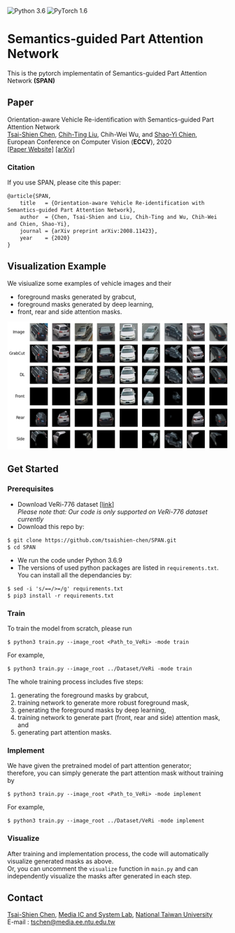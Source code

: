 ![Python 3.6](https://img.shields.io/badge/Python-3.6-green.svg)
![PyTorch 1.6](https://img.shields.io/badge/PyTorch-1.6-blue.svg)
# Semantics-guided Part Attention Network
This is the pytorch implementatin of Semantics-guided Part Attention Network **(SPAN)**

## Paper
Orientation-aware Vehicle Re-identification with Semantics-guided Part Attention Network <br/>
[Tsai-Shien Chen](https://tsaishien-chen.github.io/), [Chih-Ting Liu](https://jackie840129.github.io/), Chih-Wei Wu, and [Shao-Yi Chien](http://www.ee.ntu.edu.tw/profile?id=101), <br/>
European Conference on Computer Vision (**ECCV**), 2020 <br/>
[[Paper Website]](http://media.ee.ntu.edu.tw/research/SPAN/) [[arXiv]](https://arxiv.org/abs/2008.11423)

### Citation
If you use SPAN, please cite this paper:
```
@article{SPAN,
  	title   = {Orientation-aware Vehicle Re-identification with Semantics-guided Part Attention Network},
  	author  = {Chen, Tsai-Shien and Liu, Chih-Ting and Wu, Chih-Wei and Chien, Shao-Yi},
  	journal = {arXiv preprint arXiv:2008.11423},
  	year    = {2020}
}
```

## Visualization Example
We visiualize some examples of vehicle images and their
- foreground masks generated by grabcut,
- foreground masks generated by deep learning,
- front, rear and side attention masks.
<p align="center"><img src='figures/example.png'></p>

## Get Started
### Prerequisites
- Download VeRi-776 dataset [[link]](https://github.com/JDAI-CV/VeRidataset) </br>
*Please note that: Our code is only supported on VeRi-776 dataset currently*
- Download this repo by:
```
$ git clone https://github.com/tsaishien-chen/SPAN.git
$ cd SPAN
```
- We run the code under Python 3.6.9
- The versions of used python packages are listed in `requirements.txt`. You can install all the dependancies by:
```
$ sed -i 's/==/>=/g' requirements.txt
$ pip3 install -r requirements.txt
```
### Train
To train the model from scratch, please run
```
$ python3 train.py --image_root <Path_to_VeRi> -mode train
```
For example,
```
$ python3 train.py --image_root ../Dataset/VeRi -mode train
```
The whole training process includes five steps:
1. generating the foreground masks by grabcut,
2. training network to generate more robust foreground mask,
3. generating the foreground masks by deep learning,
4. training network to generate part (front, rear and side) attention mask, and
5. generating part attention masks.

### Implement
We have given the pretrained model of part attention generator; </br>
therefore, you can simply generate the part attention mask without training by
```
$ python3 train.py --image_root <Path_to_VeRi> -mode implement
```
For example,
```
$ python3 train.py --image_root ../Dataset/VeRi -mode implement
```

### Visualize
After training and implementation process, the code will automatically visualize generated masks as above. </br>
Or, you can uncomment the `visualize` function in `main.py` and can independently visualize the masks after generated in each step.

## Contact
[Tsai-Shien Chen](https://tsaishien-chen.github.io/), [Media IC and System Lab](http://media.ee.ntu.edu.tw/), [National Taiwan University](https://www.ntu.edu.tw/english/index.html) </br>
E-mail : tschen@media.ee.ntu.edu.tw
